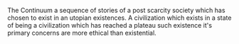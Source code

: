 The Continuum a sequence of stories of a post scarcity society which has chosen to exist in an utopian existences. A civilization which exists in a state of being a civilization which has reached a plateau such existence it's primary concerns are more ethical than existential.